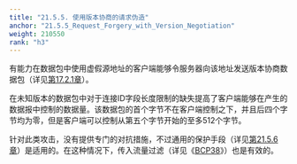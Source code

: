 ```yaml
---
title: "21.5.5. 使用版本协商的请求伪造"
anchor: "21.5.5_Request_Forgery_with_Version_Negotiation"
weight: 210550
rank: "h3"
---
```


有能力在数据包中使用虚假源地址的客户端能够令服务器向该地址发送版本协商数据包（详见[第17.2.1章]()）。

在未知版本的数据包中对于连接ID字段长度限制的缺失提高了客户端能够在产生的数据报中控制的数据量。该数据包的首个字节不在客户端控制之下，并且后四个字节均为零，但是客户端可以控制从第五个字节开始的至多512个字节。

针对此类攻击，没有提供专门的对抗措施，不过通用的保护手段（详见[第21.5.6章]()）是适用的。在这种情况下，传入流量过滤（详见《[BCP38]()》）也是有效的。
